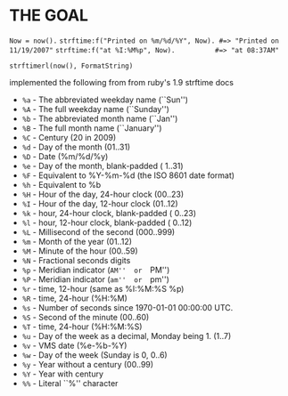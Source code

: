 THE GOAL
========  

`Now = now().`
`strftime:f("Printed on %m/%d/%Y", Now). #=> "Printed on 11/19/2007"`
`strftime:f("at %I:%M%p", Now).          #=> "at 08:37AM"`

`strftimerl(now(), FormatString)`

implemented the following from from ruby's 1.9 strftime docs

+ `%a` - The abbreviated weekday name (``Sun'')
+ `%A` - The  full  weekday  name (``Sunday'')
+ `%b` - The abbreviated month name (``Jan'')
+ `%B` - The  full  month  name (``January'')
+ `%C` - Century (20 in 2009)
+ `%d` - Day of the month (01..31)
+ `%D` - Date (%m/%d/%y)
+ `%e` - Day of the month, blank-padded ( 1..31)
+ `%F` - Equivalent to %Y-%m-%d (the ISO 8601 date format)
+ `%h` - Equivalent to %b
+ `%H` - Hour of the day, 24-hour clock (00..23)
+ `%I` - Hour of the day, 12-hour clock (01..12)
+ `%k` - hour, 24-hour clock, blank-padded ( 0..23)
+ `%l` - hour, 12-hour clock, blank-padded ( 0..12)
+ `%L` - Millisecond of the second (000..999)
+ `%m` - Month of the year (01..12)
+ `%M` - Minute of the hour (00..59)
+ `%N` - Fractional seconds digits
+ `%p` - Meridian indicator (``AM''  or  ``PM'')
+ `%P` - Meridian indicator (``am''  or  ``pm'')
+ `%r` - time, 12-hour (same as %I:%M:%S %p)
+ `%R` - time, 24-hour (%H:%M)
+ `%s` - Number of seconds since 1970-01-01 00:00:00 UTC.
+ `%S` - Second of the minute (00..60)
+ `%T` - time, 24-hour (%H:%M:%S)
+ `%u` - Day of the week as a decimal, Monday being 1. (1..7)
+ `%v` - VMS date (%e-%b-%Y)
+ `%w` - Day of the week (Sunday is 0, 0..6)
+ `%y` - Year without a century (00..99)
+ `%Y` - Year with century
+ `%%` - Literal ``%'' character


